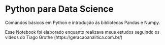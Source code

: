 # Python para Data Science
Comandos básicos em Python e introdução às bibliotecas Pandas e Numpy.
<p>Esse Notebook foi elaborado enquanto realizava meus estudos seguindo os videos do Tiago Grothe (https://geracaoanalitica.com.br/)</p>

